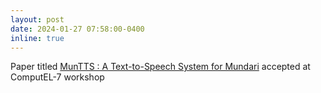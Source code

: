 ```yaml
---
layout: post
date: 2024-01-27 07:58:00-0400
inline: true
---
```


Paper titled [MunTTS : A Text-to-Speech System for Mundari](https://aclanthology.org/2024.computel-1.11.pdf) accepted at ComputEL-7 workshop